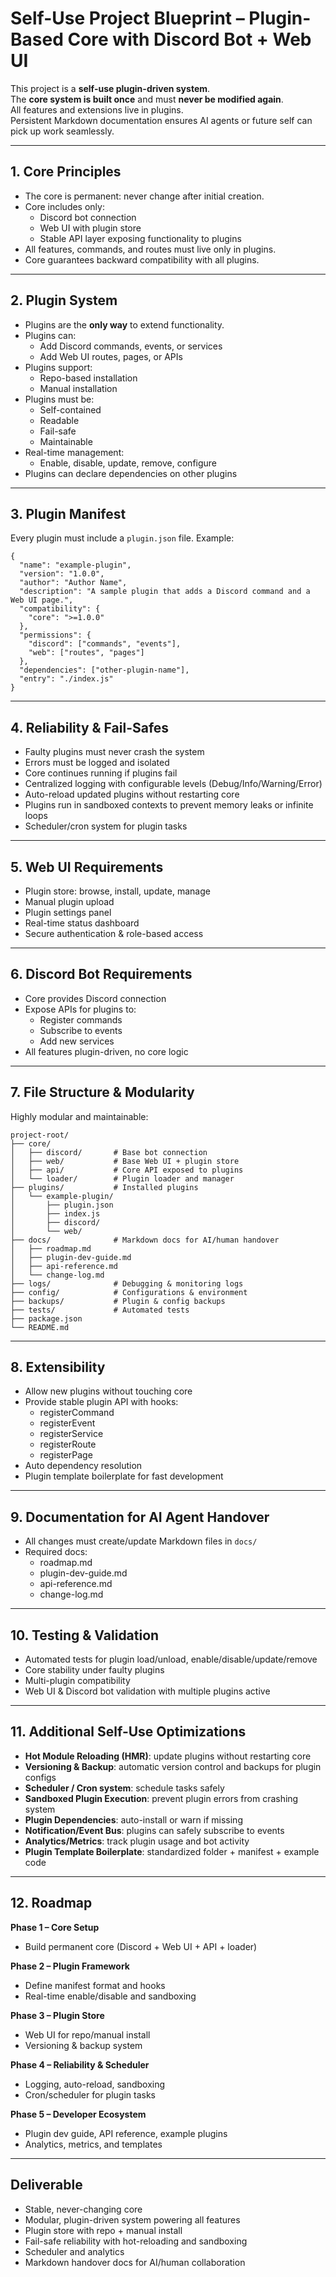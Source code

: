 # Self-Use Project Blueprint – Plugin-Based Core with Discord Bot + Web UI

This project is a **self-use plugin-driven system**.  
The **core system is built once** and must **never be modified again**.  
All features and extensions live in plugins.  
Persistent Markdown documentation ensures AI agents or future self can pick up work seamlessly.

---

## 1. Core Principles
- The core is permanent: never change after initial creation.  
- Core includes only:
  - Discord bot connection
  - Web UI with plugin store
  - Stable API layer exposing functionality to plugins
- All features, commands, and routes must live only in plugins.
- Core guarantees backward compatibility with all plugins.

---

## 2. Plugin System
- Plugins are the **only way** to extend functionality.  
- Plugins can:
  - Add Discord commands, events, or services
  - Add Web UI routes, pages, or APIs
- Plugins support:
  - Repo-based installation
  - Manual installation
- Plugins must be:
  - Self-contained
  - Readable
  - Fail-safe
  - Maintainable
- Real-time management:
  - Enable, disable, update, remove, configure
- Plugins can declare dependencies on other plugins

---

## 3. Plugin Manifest
Every plugin must include a `plugin.json` file. Example:

    {
      "name": "example-plugin",
      "version": "1.0.0",
      "author": "Author Name",
      "description": "A sample plugin that adds a Discord command and a Web UI page.",
      "compatibility": {
        "core": ">=1.0.0"
      },
      "permissions": {
        "discord": ["commands", "events"],
        "web": ["routes", "pages"]
      },
      "dependencies": ["other-plugin-name"],
      "entry": "./index.js"
    }

---

## 4. Reliability & Fail-Safes
- Faulty plugins must never crash the system
- Errors must be logged and isolated
- Core continues running if plugins fail
- Centralized logging with configurable levels (Debug/Info/Warning/Error)
- Auto-reload updated plugins without restarting core
- Plugins run in sandboxed contexts to prevent memory leaks or infinite loops
- Scheduler/cron system for plugin tasks

---

## 5. Web UI Requirements
- Plugin store: browse, install, update, manage
- Manual plugin upload
- Plugin settings panel
- Real-time status dashboard
- Secure authentication & role-based access

---

## 6. Discord Bot Requirements
- Core provides Discord connection
- Expose APIs for plugins to:
  - Register commands
  - Subscribe to events
  - Add new services
- All features plugin-driven, no core logic

---

## 7. File Structure & Modularity
Highly modular and maintainable:

    project-root/
    ├── core/
    │   ├── discord/       # Base bot connection
    │   ├── web/           # Base Web UI + plugin store
    │   ├── api/           # Core API exposed to plugins
    │   └── loader/        # Plugin loader and manager
    ├── plugins/           # Installed plugins
    │   └── example-plugin/
    │       ├── plugin.json
    │       ├── index.js
    │       ├── discord/
    │       └── web/
    ├── docs/              # Markdown docs for AI/human handover
    │   ├── roadmap.md
    │   ├── plugin-dev-guide.md
    │   ├── api-reference.md
    │   └── change-log.md
    ├── logs/              # Debugging & monitoring logs
    ├── config/            # Configurations & environment
    ├── backups/           # Plugin & config backups
    ├── tests/             # Automated tests
    ├── package.json
    └── README.md

---

## 8. Extensibility
- Allow new plugins without touching core
- Provide stable plugin API with hooks:
  - registerCommand
  - registerEvent
  - registerService
  - registerRoute
  - registerPage
- Auto dependency resolution
- Plugin template boilerplate for fast development

---

## 9. Documentation for AI Agent Handover
- All changes must create/update Markdown files in `docs/`
- Required docs:
  - roadmap.md
  - plugin-dev-guide.md
  - api-reference.md
  - change-log.md

---

## 10. Testing & Validation
- Automated tests for plugin load/unload, enable/disable/update/remove
- Core stability under faulty plugins
- Multi-plugin compatibility
- Web UI & Discord bot validation with multiple plugins active

---

## 11. Additional Self-Use Optimizations
- **Hot Module Reloading (HMR)**: update plugins without restarting core
- **Versioning & Backup**: automatic version control and backups for plugin configs
- **Scheduler / Cron system**: schedule tasks safely
- **Sandboxed Plugin Execution**: prevent plugin errors from crashing system
- **Plugin Dependencies**: auto-install or warn if missing
- **Notification/Event Bus**: plugins can safely subscribe to events
- **Analytics/Metrics**: track plugin usage and bot activity
- **Plugin Template Boilerplate**: standardized folder + manifest + example code

---

## 12. Roadmap

**Phase 1 – Core Setup**  
- Build permanent core (Discord + Web UI + API + loader)

**Phase 2 – Plugin Framework**  
- Define manifest format and hooks  
- Real-time enable/disable and sandboxing

**Phase 3 – Plugin Store**  
- Web UI for repo/manual install  
- Versioning & backup system

**Phase 4 – Reliability & Scheduler**  
- Logging, auto-reload, sandboxing  
- Cron/scheduler for plugin tasks

**Phase 5 – Developer Ecosystem**  
- Plugin dev guide, API reference, example plugins  
- Analytics, metrics, and templates

---

## Deliverable
- Stable, never-changing core
- Modular, plugin-driven system powering all features
- Plugin store with repo + manual install
- Fail-safe reliability with hot-reloading and sandboxing
- Scheduler and analytics
- Markdown handover docs for AI/human collaboration